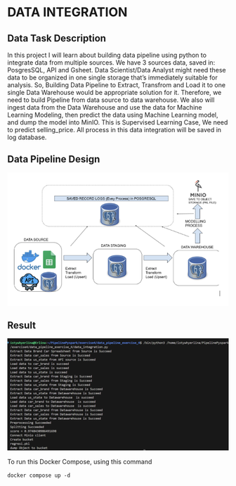 # DATA INTEGRATION
## Data Task Description

In this project I will learn about building data pipeline using python to integrate data from multiple sources. We have 3 sources data, saved in: PosgresSQL, API and Gsheet. Data Scientist/Data Analyst might need these data to be organized in one single storage that’s immediately suitable for analysis. So, Building Data Pipeline to Extract, Transfrom and Load it to one single Data Warehouse would be appropriate solution for it. Therefore, we need to build Pipeline from data source to data warehouse. We also will ingest data from the Data Warehouse and use the data for Machine Learning Modeling, then predict the data using Machine Learning model, and dump the model into MinIO. This is Supervised Learning Case, We need to predict selling_price.  All process in this data integration will be saved in log database. 


## Data Pipeline Design
![screenshot](picture/pipeline_design.png)
## Result 
![screenshot](picture/result_running.png)

To run this Docker Compose, using this command

```
docker compose up -d
```
